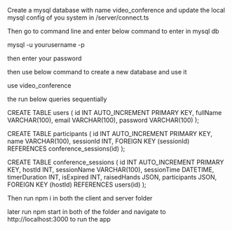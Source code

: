 
Create a mysql database with name video_conference and update the local mysql config of you system 
in /server/connect.ts

Then go to command line and enter below command to enter in mysql db

mysql -u yourusername -p

then enter your password

then use below command to create a new database and use it

use video_conference

the run below queries sequentially

CREATE TABLE users (
    id INT AUTO_INCREMENT PRIMARY KEY,
    fullName VARCHAR(100),
    email VARCHAR(100),
    password VARCHAR(100)
);

CREATE TABLE participants (
    id INT AUTO_INCREMENT PRIMARY KEY,
    name VARCHAR(100),
    sessionId INT,
    FOREIGN KEY (sessionId) REFERENCES conference_sessions(id)
);

CREATE TABLE conference_sessions (
    id INT AUTO_INCREMENT PRIMARY KEY,
    hostId INT,
    sessionName VARCHAR(100),
    sessionTime DATETIME,
    timerDuration INT,
    isExpired INT,
    raisedHands JSON,
    participants JSON,
    FOREIGN KEY (hostId) REFERENCES users(id)
);

Then run npm i in both the client and server folder

later run npm start in both of the folder and navigate to http://localhost:3000 to run the app